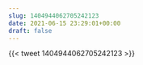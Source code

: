 ```yaml
---
slug: 1404944062705242123
date: 2021-06-15 23:29:01+00:00
draft: false
---
```


{{< tweet 1404944062705242123 >}}
